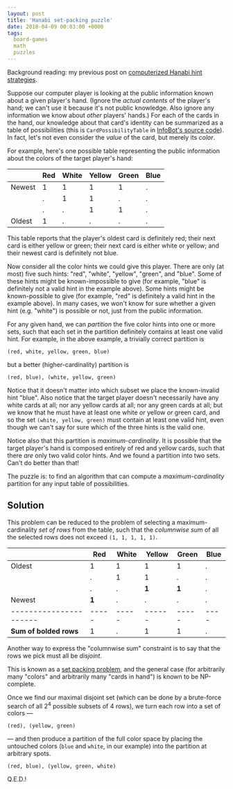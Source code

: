 ```yaml
---
layout: post
title: 'Hanabi set-packing puzzle'
date: 2018-04-09 00:03:00 +0000
tags:
  board-games
  math
  puzzles
---
```


Background reading: my previous post on [computerized Hanabi hint strategies](/blog/2018/03/29/hat-guessing-in-hanabi).

Suppose our computer player is looking at the public information known about a
given player's hand. (Ignore the *actual contents* of the player's hand; we can't
use it because it's not public knowledge. Also ignore any information we know about
*other* players' hands.) For each of the cards in the hand, our knowledge about
that card's identity can be summarized as a table of possibilities (this is
`CardPossibilityTable` in [InfoBot's source code](https://github.com/Quuxplusone/Hanabi/blob/master/InfoBot.cc)).
In fact, let's not even consider the _value_ of the card, but merely its _color_.

For example, here's one possible table representing the public information about
the colors of the target player's hand:

|          | Red | White | Yellow | Green | Blue
| -------- | --- | ----- | ------ | ----- | ----
|  Newest  |  1  |    1  |    1   |    1  |  .
|          |  .  |    1  |    1   |    .  |  .
|          |  .  |    .  |    1   |    1  |  .
|  Oldest  |  1  |    .  |    .   |    .  |  .

This table reports that the player's oldest card is definitely red; their next card
is either yellow or green; their next card is either white or yellow; and their newest
card is definitely not blue.

Now consider all the color hints we could give this player. There are only (at most)
five such hints: "red", "white", "yellow", "green", and "blue".
Some of these hints might be known-impossible to give (for example, "blue" is definitely
not a valid hint in the example above). Some hints might be known-possible to give
(for example, "red" is definitely a valid hint in the example above).
In many cases, we won't know for sure whether a given hint (e.g. "white") is possible
or not, just from the public information.

For any given hand, we can _partition_ the five color hints
into one or more sets, such that each set in the partition 
definitely contains at least one valid hint.
For example, in the above example, a trivially correct partition is

    (red, white, yellow, green, blue)

but a better (higher-cardinality) partition is

    (red, blue), (white, yellow, green)

Notice that it doesn't matter into which subset we place the known-invalid hint
"blue". Also notice that the target player doesn't necessarily have any white cards
at all; nor any yellow cards at all; nor any green cards at all; but we know that he
must have at least one white *or* yellow *or* green card, and so the set
`(white, yellow, green)` must contain at least one valid hint, even though we
can't say for sure which of the three hints is the valid one.

Notice also that this partition is _maximum-cardinality_. It is possible
that the target player's
hand is composed entirely of red and yellow cards, such that there *are* only two
valid color hints. And we found a partition into two sets. Can't do better than that!

The puzzle is: to find an algorithm that can compute a _maximum-cardinality_ partition
for any input table of possibilities.


Solution
--------

This problem can be reduced to the problem of selecting a maximum-cardinality
_set of rows_ from the table, such that the _columnwise sum_ of all the selected
rows does not exceed `(1, 1, 1, 1, 1)`.

|                        |  Red  | White | Yellow | Green | Blue
| ---------------------- | ----- | ----- | ------ | ----- | ----
| Oldest                 |   1   |    1  |    1   |   1   |  .
|                        |   .   |    1  |    1   |   .   |  .
|                        |   .   |    .  |  **1** | **1** |  .
| Newest                 | **1** |    .  |    .   |   .   |  .
| ---------------------- | ----- | ----- | ------ | ----- | ----
| **Sum of bolded rows** |   1   |    .  |    1   |   1   |  .

Another way to express the "columnwise sum" constraint is to say that the
rows we pick must all be *disjoint*.

This is known as a [set packing problem](https://en.wikipedia.org/wiki/Set_packing),
and the general case (for arbitrarily many "colors" and arbitrarily many "cards in hand")
is known to be NP-complete.

Once we find our maximal disjoint set (which can be done by a brute-force search
of all 2<sup>4</sup> possible subsets of 4 rows), we turn each row into a set
of colors —

    (red), (yellow, green)

— and then produce a partition of the full color space by placing the untouched
colors (`blue` and `white`, in our example) into the partition at arbitrary
spots.

    (red, blue), (yellow, green, white)

Q.E.D.!
